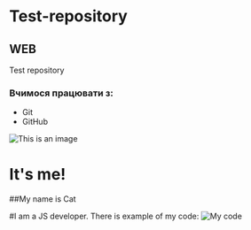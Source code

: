 # Test-repository
## WEB
Test repository

### Вчимося працювати з:
* Git
* GitHub

![This is an image](https://encrypted-tbn3.gstatic.com/shopping?q=tbn:ANd9GcQC93L2ifdXNzabSiuPEWYcy3ZqMlYk5I2E0zE9W53L_V0aiU8ohUyTaU_JjBLHJpaX8CZSVrJOVg&usqp=CAc)
# It's me!
##My name is Cat

#I am a JS developer. There is example of my code:
![My code](https://habrastorage.org/getpro/habr/post_images/03b/dd6/4c0/03bdd64c012e4de2e08e21d89924b62b.png)
